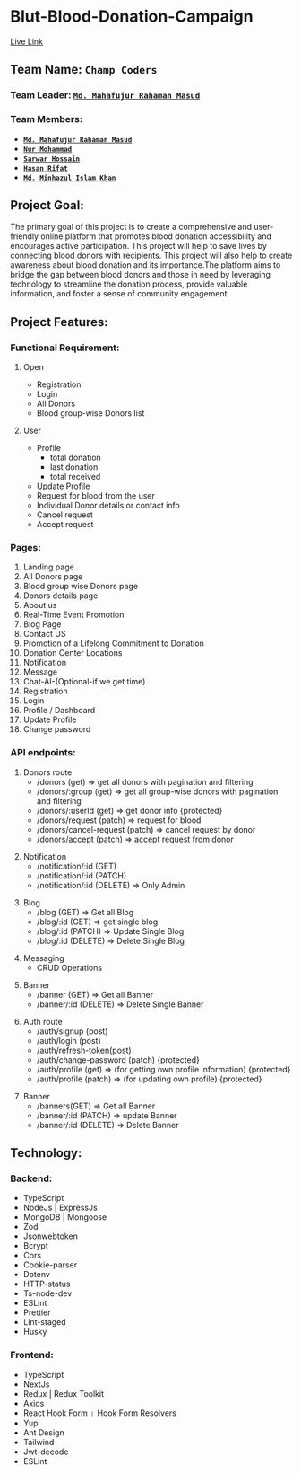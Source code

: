 # Blut-Blood-Donation-Campaign

<!-- live link -->

[Live Link](https://blut-blood-donation-compaign.vercel.app/)

<!-- Team Name -->

## Team Name: **`Champ Coders`**

<!-- Team Leader -->

### Team Leader: [**`Md. Mahafujur Rahaman Masud`**](https://github.com/masud90895)

<!-- Team Members -->

### Team Members:
- [**`Md. Mahafujur Rahaman Masud`**](https://github.com/masud90895)
- [**`Nur Mohammad`**](https://github.com/programmer-nur)
- [**`Sarwar Hossain`**](https://github.com/sarwar-asik)
- [**`Hasan Rifat`**](https://github.com/Hasan-Rifat)
- [**`Md. Minhazul Islam Khan`**](https://github.com/MDMinhazulIslamKhan)


<!-- Project Goal  -->

## Project Goal:
The primary goal of this project is to create a comprehensive and user-friendly online platform that promotes blood donation accessibility and encourages active participation. This project will help to save lives by connecting blood donors with recipients. This project will also help to create awareness about blood donation and its importance.The platform aims to bridge the gap between blood donors and those in need by leveraging technology to streamline the donation process, provide valuable information, and foster a sense of community engagement.

<!-- Project Features -->

## Project Features:

<!-- Functional Requirement -->

### Functional Requirement:

1. Open
    - Registration 
    - Login
    - All Donors 
    - Blood group-wise Donors list

2. User
    - Profile
        - total donation
        - last donation
        - total received
    - Update Profile
    - Request for blood from the user
    - Individual Donor details or contact info
    - Cancel request
    - Accept request


<!-- Pages -->

### Pages:

1. Landing page
2. All Donors page
3. Blood group wise Donors page
4. Donors details page
5. About us
6. Real-Time Event Promotion
7. Blog Page
8. Contact US
9. Promotion of a Lifelong Commitment to Donation
10. Donation Center Locations
11. Notification
12. Message
13. Chat-AI-(Optional-if we get time)
14. Registration
15. Login
16. Profile / Dashboard
17. Update Profile
18. Change password

<!-- API endpoints -->

### API endpoints:

<!-- Donors route -->

1. Donors route
    - /donors (get) ⇒ get all donors with pagination and filtering 
    - /donors/:group (get) ⇒ get all group-wise donors with pagination and filtering 
    - /donors/:userId (get) ⇒ get donor info {protected} 
    - /donors/request (patch) ⇒ request for blood 
    - /donors/cancel-request (patch) ⇒ cancel request by donor  
    - /donors/accept (patch) ⇒ accept request from donor

<!-- Notification -->

2. Notification
    - /notification/:id (GET)
    - /notification/:id (PATCH)
    - /notification/:id (DELETE) => Only Admin

<!-- Blog -->

3. Blog
    - /blog (GET) => Get all Blog 
    - /blog/:id (GET) => get single blog
    - /blog/:id (PATCH) => Update Single Blog
    - /blog/:id (DELETE) => Delete Single Blog

<!-- Messaging -->

4. Messaging
    - CRUD Operations

<!-- Banner -->

5. Banner
    - /banner (GET) => Get all Banner
    - /banner/:id (DELETE) => Delete Single Banner

<!-- Auth route -->

6. Auth route
    - /auth/signup (post) 
    - /auth/login (post) 
    - /auth/refresh-token(post)
    - /auth/change-password (patch) {protected} 
    - /auth/profile (get) ⇒ (for getting own profile information) {protected}
    - /auth/profile (patch) ⇒ (for updating own profile) {protected}

<!-- Banner -->

7. Banner
    - /banners(GET) => Get all Banner
    - /banner/:id (PATCH) => update Banner
    - /banner/:id (DELETE) => Delete Banner

<!-- Technology -->

## Technology:

<!-- Backend -->

### Backend:

- TypeScript
- NodeJs | ExpressJs
- MongoDB | Mongoose
- Zod
- Jsonwebtoken
- Bcrypt
- Cors
- Cookie-parser
- Dotenv
- HTTP-status
- Ts-node-dev
- ESLint
- Prettier
- Lint-staged
- Husky


<!-- Frontend -->

### Frontend:

- TypeScript
- NextJs
- Redux | Redux Toolkit
- Axios
- React Hook Form । Hook Form Resolvers
- Yup
- Ant Design
- Tailwind
- Jwt-decode
- ESLint































